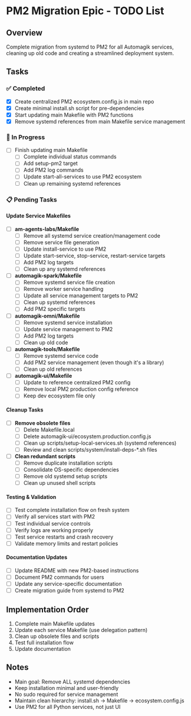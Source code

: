 # PM2 Migration Epic - TODO List

## Overview
Complete migration from systemd to PM2 for all Automagik services, cleaning up old code and creating a streamlined deployment system.

## Tasks

### ✅ Completed
- [x] Create centralized PM2 ecosystem.config.js in main repo
- [x] Create minimal install.sh script for pre-dependencies
- [x] Start updating main Makefile with PM2 functions
- [x] Remove systemd references from main Makefile service management

### 🔄 In Progress
- [ ] Finish updating main Makefile
  - [ ] Complete individual status commands
  - [ ] Add setup-pm2 target
  - [ ] Add PM2 log commands
  - [ ] Update start-all-services to use PM2 ecosystem
  - [ ] Clean up remaining systemd references

### 📋 Pending Tasks

#### Update Service Makefiles
- [ ] **am-agents-labs/Makefile**
  - [ ] Remove all systemd service creation/management code
  - [ ] Remove service file generation
  - [ ] Update install-service to use PM2
  - [ ] Update start-service, stop-service, restart-service targets
  - [ ] Add PM2 log targets
  - [ ] Clean up any systemd references

- [ ] **automagik-spark/Makefile**
  - [ ] Remove systemd service file creation
  - [ ] Remove worker service handling
  - [ ] Update all service management targets to PM2
  - [ ] Clean up systemd references
  - [ ] Add PM2 specific targets

- [ ] **automagik-omni/Makefile**
  - [ ] Remove systemd service installation
  - [ ] Update service management to PM2
  - [ ] Add PM2 log targets
  - [ ] Clean up old code

- [ ] **automagik-tools/Makefile**
  - [ ] Remove systemd service code
  - [ ] Add PM2 service management (even though it's a library)
  - [ ] Clean up old references

- [ ] **automagik-ui/Makefile**
  - [ ] Update to reference centralized PM2 config
  - [ ] Remove local PM2 production config reference
  - [ ] Keep dev ecosystem file only

#### Cleanup Tasks
- [ ] **Remove obsolete files**
  - [ ] Delete Makefile.local
  - [ ] Delete automagik-ui/ecosystem.production.config.js
  - [ ] Clean up scripts/setup-local-services.sh (systemd references)
  - [ ] Review and clean scripts/system/install-deps-*.sh files

- [ ] **Clean redundant scripts**
  - [ ] Remove duplicate installation scripts
  - [ ] Consolidate OS-specific dependencies
  - [ ] Remove old systemd setup scripts
  - [ ] Clean up unused shell scripts

#### Testing & Validation
- [ ] Test complete installation flow on fresh system
- [ ] Verify all services start with PM2
- [ ] Test individual service controls
- [ ] Verify logs are working properly
- [ ] Test service restarts and crash recovery
- [ ] Validate memory limits and restart policies

#### Documentation Updates
- [ ] Update README with new PM2-based instructions
- [ ] Document PM2 commands for users
- [ ] Update any service-specific documentation
- [ ] Create migration guide from systemd to PM2

## Implementation Order
1. Complete main Makefile updates
2. Update each service Makefile (use delegation pattern)
3. Clean up obsolete files and scripts
4. Test full installation flow
5. Update documentation

## Notes
- Main goal: Remove ALL systemd dependencies
- Keep installation minimal and user-friendly
- No sudo required for service management
- Maintain clean hierarchy: install.sh → Makefile → ecosystem.config.js
- Use PM2 for all Python services, not just UI